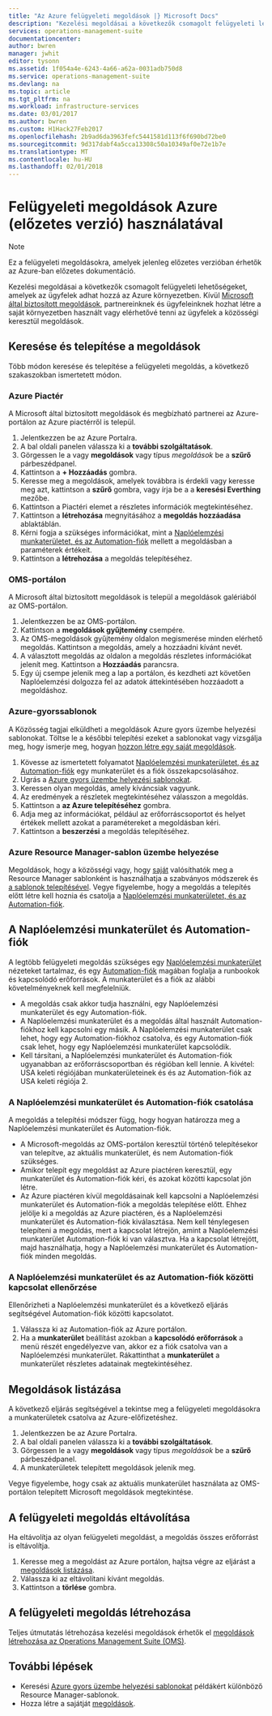 ```yaml
---
title: "Az Azure felügyeleti megoldások |} Microsoft Docs"
description: "Kezelési megoldásai a következők csomagolt felügyeleti lehetőségeket, amelyek az ügyfelek a Naplóelemzési munkaterület adhat hozzá az Azure-ban.  Ez a cikk ügyfelek és partnerek által létrehozott hogyan egyéni megoldások részleteit."
services: operations-management-suite
documentationcenter: 
author: bwren
manager: jwhit
editor: tysonn
ms.assetid: 1f054a4e-6243-4a66-a62a-0031adb750d8
ms.service: operations-management-suite
ms.devlang: na
ms.topic: article
ms.tgt_pltfrm: na
ms.workload: infrastructure-services
ms.date: 03/01/2017
ms.author: bwren
ms.custom: H1Hack27Feb2017
ms.openlocfilehash: 2b9ad6da3963fefc5441581d113f6f690bd72be0
ms.sourcegitcommit: 9d317dabf4a5cca13308c50a10349af0e72e1b7e
ms.translationtype: MT
ms.contentlocale: hu-HU
ms.lasthandoff: 02/01/2018
---
```

# <a name="working-with-management-solutions-in-azure-preview"></a>Felügyeleti megoldások Azure (előzetes verzió) használatával
> [!NOTE]
> Ez a felügyeleti megoldásokra, amelyek jelenleg előzetes verzióban érhetők az Azure-ban előzetes dokumentáció.    
> 
> 

Kezelési megoldásai a következők csomagolt felügyeleti lehetőségeket, amelyek az ügyfelek adhat hozzá az Azure környezetben.  Kívül [Microsoft által biztosított megoldások](../log-analytics/log-analytics-add-solutions.md), partnereinknek és ügyfeleinknek hozhat létre a saját környezetben használt vagy elérhetővé tenni az ügyfelek a közösségi keresztül megoldások.

## <a name="finding-and-installing-management-solutions"></a>Keresése és telepítése a megoldások
Több módon keresése és telepítése a felügyeleti megoldás, a következő szakaszokban ismertetett módon.

### <a name="azure-marketplace"></a>Azure Piactér
A Microsoft által biztosított megoldások és megbízható partnerei az Azure-portálon az Azure piactérről is települ.

1. Jelentkezzen be az Azure Portalra.
2. A bal oldali panelen válassza ki a **további szolgáltatások**.
3. Görgessen le a vagy **megoldások** vagy típus *megoldások* be a **szűrő** párbeszédpanel.
4. Kattintson a **+ Hozzáadás** gombra.
5. Keresse meg a megoldások, amelyek továbbra is érdekli vagy keresse meg azt, kattintson a **szűrő** gombra, vagy írja be a a **keresési Everthing** mezőbe.
6. Kattintson a Piactéri elemet a részletes információk megtekintéséhez.
7. Kattintson a **létrehozása** megnyitásához a **megoldás hozzáadása** ablaktáblán.
8. Kérni fogja a szükséges információkat, mint a [Naplóelemzési munkaterületet, és az Automation-fiók](#log-analytics-workspace-and-automation-account) mellett a megoldásban a paraméterek értékeit.
9. Kattintson a **létrehozása** a megoldás telepítéséhez.

### <a name="oms-portal"></a>OMS-portálon
A Microsoft által biztosított megoldások is települ a megoldások galériából az OMS-portálon.

1. Jelentkezzen be az OMS-portálon.
2. Kattintson a **megoldások gyűjtemény** csempére.
3. Az OMS-megoldások gyűjtemény oldalon megismerése minden elérhető megoldás. Kattintson a megoldás, amely a hozzáadni kívánt nevét.
4. A választott megoldás az oldalon a megoldás részletes információkat jelenít meg. Kattintson a **Hozzáadás** parancsra.
5. Egy új csempe jelenik meg a lap a portálon, és kezdheti azt követően Naplóelemzési dolgozza fel az adatok áttekintésében hozzáadott a megoldáshoz.

### <a name="azure-quickstart-templates"></a>Azure-gyorssablonok
A Közösség tagjai elküldheti a megoldások Azure gyors üzembe helyezési sablonokat.  Töltse le a későbbi telepítési ezeket a sablonokat vagy vizsgálja meg, hogy ismerje meg, hogyan [hozzon létre egy saját megoldások](#creating-a-solution).

1. Kövesse az ismertetett folyamatot [Naplóelemzési munkaterületet, és az Automation-fiók](#log-analytics-workspace-and-automation-account) egy munkaterület és a fiók összekapcsolásához.
2. Ugrás a [Azure gyors üzembe helyezési sablonokat](https://azure.microsoft.com/documentation/templates/).  
3. Keressen olyan megoldás, amely kíváncsiak vagyunk.
4. Az eredmények a részletek megtekintéséhez válasszon a megoldás.
5. Kattintson a **az Azure telepítéséhez** gombra.
6. Adja meg az információkat, például az erőforráscsoportot és helyet értékek mellett azokat a paramétereket a megoldásban kéri.
7. Kattintson a **beszerzési** a megoldás telepítéséhez.

### <a name="deploy-azure-resource-manager-template"></a>Azure Resource Manager-sablon üzembe helyezése
Megoldások, hogy a közösségi vagy, hogy [saját](#creating-a-solution) valósíthatók meg a Resource Manager sablonként is használhatja a szabványos módszerek és [a sablonok telepítésével](../azure-resource-manager/resource-group-template-deploy-portal.md).  Vegye figyelembe, hogy a megoldás a telepítés előtt létre kell hoznia és csatolja a [Naplóelemzési munkaterületet, és az Automation-fiók](#log-analytics-workspace-and-automation-account).

## <a name="log-analytics-workspace-and-automation-account"></a>A Naplóelemzési munkaterület és Automation-fiók
A legtöbb felügyeleti megoldás szükséges egy [Naplóelemzési munkaterület](../log-analytics/log-analytics-manage-access.md) nézeteket tartalmaz, és egy [Automation-fiók](../automation/automation-security-overview.md#automation-account-overview) magában foglalja a runbookok és kapcsolódó erőforrások. A munkaterület és a fiók az alábbi követelményeknek kell megfelelniük.

* A megoldás csak akkor tudja használni, egy Naplóelemzési munkaterület és egy Automation-fiók.  
* A Naplóelemzési munkaterület és a megoldás által használt Automation-fiókhoz kell kapcsolni egy másik. A Naplóelemzési munkaterület csak lehet, hogy egy Automation-fiókhoz csatolva, és egy Automation-fiók csak lehet, hogy egy Naplóelemzési munkaterület kapcsolódik.
* Kell társítani, a Naplóelemzési munkaterület és Automation-fiók ugyanabban az erőforráscsoportban és régióban kell lennie.  A kivétel: USA keleti régiójában munkaterületeinek és és az Automation-fiók az USA keleti régiója 2.

### <a name="creating-a-link-between-a-log-analytics-workspace-and-automation-account"></a>A Naplóelemzési munkaterület és Automation-fiók csatolása
A megoldás a telepítési módszer függ, hogy hogyan határozza meg a Naplóelemzési munkaterület és Automation-fiók.

* A Microsoft-megoldás az OMS-portálon keresztül történő telepítésekor van telepítve, az aktuális munkaterület, és nem Automation-fiók szükséges.
* Amikor telepít egy megoldást az Azure piactéren keresztül, egy munkaterület és Automation-fiók kéri, és azokat közötti kapcsolat jön létre.  
* Az Azure piactéren kívül megoldásainak kell kapcsolni a Naplóelemzési munkaterület és Automation-fiók a megoldás telepítése előtt.  Ehhez jelölje ki a megoldás az Azure piactéren, és a Naplóelemzési munkaterület és Automation-fiók kiválasztása.  Nem kell ténylegesen telepíteni a megoldás, mert a kapcsolat létrejön, amint a Naplóelemzési munkaterület Automation-fiók ki van választva.  Ha a kapcsolat létrejött, majd használhatja, hogy a Naplóelemzési munkaterület és Automation-fiók minden megoldás. 

### <a name="verifying-the-link-between-a-log-analytics-workspace-and-automation-account"></a>A Naplóelemzési munkaterület és az Automation-fiók közötti kapcsolat ellenőrzése
Ellenőrizheti a Naplóelemzési munkaterület és a következő eljárás segítségével Automation-fiók közötti kapcsolatot.

1. Válassza ki az Automation-fiók az Azure portálon.
2. Ha a **munkaterület** beállítást azokban a **kapcsolódó erőforrások** a menü részét engedélyezve van, akkor ez a fiók csatolva van a Naplóelemzési munkaterület.  Rákattinthat a **munkaterület** a munkaterület részletes adatainak megtekintéséhez.

## <a name="listing-management-solutions"></a>Megoldások listázása
A következő eljárás segítségével a tekintse meg a felügyeleti megoldásokra a munkaterületek csatolva az Azure-előfizetéshez.

1. Jelentkezzen be az Azure Portalra.
2. A bal oldali panelen válassza ki a **további szolgáltatások**.
3. Görgessen le a vagy **megoldások** vagy típus *megoldások* be a **szűrő** párbeszédpanel.
4. A munkaterületek telepített megoldások jelenik meg.

Vegye figyelembe, hogy csak az aktuális munkaterület használata az OMS-portálon telepített Microsoft megoldások megtekintése.

## <a name="removing-a-management-solution"></a>A felügyeleti megoldás eltávolítása
Ha eltávolítja az olyan felügyeleti megoldást, a megoldás összes erőforrást is eltávolítja.  

1. Keresse meg a megoldást az Azure portálon, hajtsa végre az eljárást a [megoldások listázása](#listing-solutions).
2. Válassza ki az eltávolítani kívánt megoldás.
3. Kattintson a **törlése** gombra.

## <a name="creating-a-management-solution"></a>A felügyeleti megoldás létrehozása
Teljes útmutatás létrehozása kezelési megoldások érhetők el [megoldások létrehozása az Operations Management Suite (OMS)](operations-management-suite-solutions-creating.md). 

## <a name="next-steps"></a>További lépések
* Keresési [Azure gyors üzembe helyezési sablonokat](https://azure.microsoft.com/documentation/templates) példákért különböző Resource Manager-sablonok.
* Hozza létre a sajátját [megoldások](operations-management-suite-solutions-creating.md).

